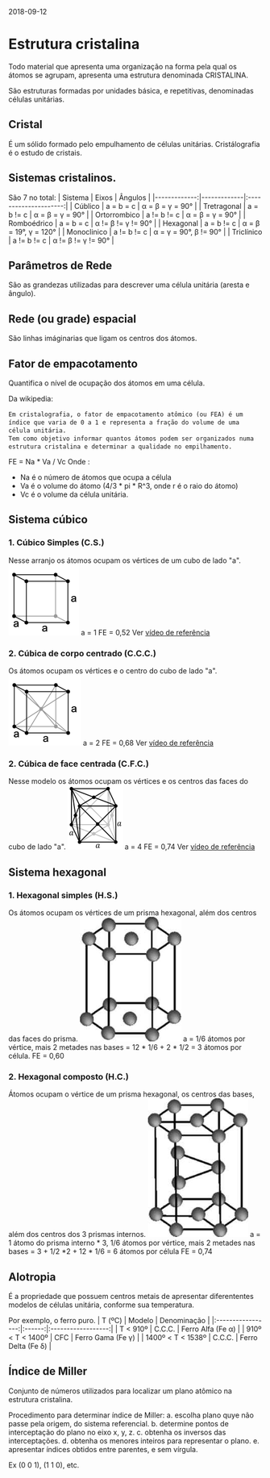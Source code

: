 2018-09-12

# Estrutura cristalina

Todo material que apresenta uma organização na forma pela qual os átomos se agrupam, apresenta uma estrutura denominada CRISTALINA.

São estruturas formadas por unidades básica, e repetitivas, denominadas células unitárias. 

## Cristal
É um sólido formado pelo empulhamento de células unitárias.
Cristálografia é o estudo de cristais. 

## Sistemas cristalinos.
São 7 no total:
|      Sistema | Eixos       |        Ângulos        |
|-------------:|-------------|:---------------------:|
|    Cúblico   |  a = b = c  |    α = β = γ = 90°    |
|  Tretragonal |  a = b != c |    α = β = γ = 90°    |
| Ortorrombico | a != b != c |    α = β = γ = 90°    |
|  Romboédrico |  a = b = c  |   α != β != γ != 90°  |
| Hexagonal    | a = b != c  | α = β = 19°, γ = 120° |
| Monoclinico  | a != b != c | α = γ = 90°, β != 90° |
| Triclínico   | a != b != c | α != β != γ != 90°    |

## Parâmetros de Rede
São as grandezas utilizadas para descrever uma célula unitária (aresta e ângulo).

## Rede (ou grade) espacial
São linhas imáginarias que ligam os centros dos átomos. 

## Fator de empacotamento
Quantifica o nível de ocupação dos átomos em uma célula.

Da wikipedia:
```
Em cristalografia, o fator de empacotamento atômico (ou FEA) é um índice que varia de 0 a 1 e representa a fração do volume de uma célula unitária. 
Tem como objetivo informar quantos átomos podem ser organizados numa estrutura cristalina e determinar a qualidade no empilhamento. 
```

FE = Na * Va / Vc 
Onde :
* Na é o número de átomos que ocupa a célula
* Va é o volume do átomo (4/3 * pi * R^3,  onde r é o raio do átomo) 
* Vc é o volume da célula unitária. 


## Sistema cúbico
### 1. Cúbico Simples (C.S.)
Nesse arranjo os átomos ocupam os vértices de um cubo de lado "a". 
![](_img/cs.png)
a = 1
FE = 0,52
Ver [vídeo de referência](https://www.youtube.com/watch?v=jI-RHxahQrQ)


### 2. Cúbica de corpo centrado (C.C.C.)
Os átomos ocupam os vértices e o centro do cubo de lado "a".
![](_img/ccc.png)
a = 2
FE = 0,68
Ver [vídeo de referência](https://www.youtube.com/watch?v=jI-RHxahQrQ)

### 2. Cúbica de face centrada (C.F.C.)
Nesse modelo os átomos ocupam os vértices e os centros das faces do cubo de lado "a".
![](_img/cfc.png)
a = 4
FE = 0,74
Ver [vídeo de referência](https://www.youtube.com/watch?v=jI-RHxahQrQ)


## Sistema hexagonal
### 1. Hexagonal simples (H.S.)
Os átomos ocupam os vértices de um prisma hexagonal, além dos centros das faces do prisma.
![](_img/hs.jpg)
a = 1/6 átomos por vértice, mais 2 metades nas bases  = 12 * 1/6 + 2  *  1/2 = 3 átomos por célula.
FE = 0,60

### 2. Hexagonal composto (H.C.)
Átomos ocupam o vértice de um prisma hexagonal, os centros das bases, além dos centros dos 3 prismas internos. 
![](_img/hc.jpg)
a = 1 átomo do prisma interno * 3, 1/6 átomos por vértice, mais 2 metades nas bases = 3 + 1/2 *2 + 12 * 1/6 = 6 átomos por célula
FE = 0,74

## Alotropia
É a propriedade que possuem centros metais de apresentar diferententes modelos de células unitária, conforme sua temperatura.

Por exemplo, o ferro puro.
|       T (ºC)      | Modelo |     Denominação    |
|:-----------------:|:------:|:------------------:|
| T < 910º          | C.C.C. | Ferro Alfa (Fe α)  |
| 910º < T < 1400º  | CFC    | Ferro Gama (Fe γ)  |
| 1400º < T < 1538º | C.C.C. | Ferro Delta (Fe δ) |


## Índice de Miller
Conjunto de números utilizados para localizar um plano atômico na estrutura cristalina. 

Procedimento para determinar índice de Miller: 
a. escolha plano quye não passe pela origem, do sistema referencial.
b. determine pontos de interceptação do plano no eixo x, y, z. 
c. obtenha os inversos das interceptações.
d. obtenha os menores inteiros para representar o plano.
e. apresentar índices obtidos entre parentes, e sem vírgula.

Ex (0 0 1), (1 1 0), etc.
